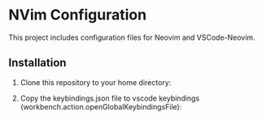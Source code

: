 # NVim Configuration

This project includes configuration files for Neovim and VSCode-Neovim.

## Installation

1. Clone this repository to your home directory:

2. Copy the keybindings.json file to vscode keybindings (workbench.action.openGlobalKeybindingsFile):
